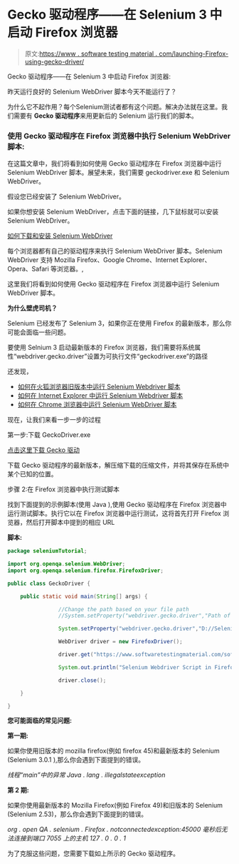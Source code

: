 # Gecko 驱动程序——在 Selenium 3 中启动 Firefox 浏览器

> 原文:[https://www . software testing material . com/launching-Firefox-using-gecko-driver/](https://www.softwaretestingmaterial.com/launching-firefox-using-gecko-driver/)

Gecko 驱动程序——在 Selenium 3 中启动 Firefox 浏览器:

昨天运行良好的 Selenium WebDriver 脚本今天不能运行了？

为什么它不起作用？每个Selenium测试者都有这个问题。解决办法就在这里。我们需要有 **Gecko 驱动程序**来用更新后的 Selenium 运行我们的脚本。

### 使用 Gecko 驱动程序在 Firefox 浏览器中执行 Selenium WebDriver 脚本:

在这篇文章中，我们将看到如何使用 Gecko 驱动程序在 Firefox 浏览器中运行 Selenium WebDriver 脚本。展望未来，我们需要 geckodriver.exe 和 Selenium WebDriver。

假设您已经安装了 Selenium WebDriver。

如果你想安装 Selenium WebDriver，点击下面的链接，几下鼠标就可以安装 Selenium WebDriver。

[如何下载和安装 Selenium WebDriver](https://www.softwaretestingmaterial.com/install-selenium-webdriver/)

每个浏览器都有自己的驱动程序来执行 Selenium WebDriver 脚本。Selenium WebDriver 支持 Mozilla Firefox、Google Chrome、Internet Explorer、Opera、Safari 等浏览器。,

这里我们将看到如何使用 Gecko 驱动程序在 Firefox 浏览器中运行 Selenium WebDriver 脚本。

**为什么壁虎司机？**

Selenium 已经发布了 Selenium 3，如果你正在使用 Firefox 的最新版本，那么你可能会面临一些问题。

要使用 Selnium 3 启动最新版本的 Firefox 浏览器，我们需要将系统属性“webdriver.gecko.driver”设置为可执行文件“geckodriver.exe”的路径

还发现，

*   [如何在火狐浏览器旧版本中运行 Selenium Webdriver 脚本](https://www.softwaretestingmaterial.com/first-selenium-webdriver-script/)
*   [如何在 Internet Explorer 中运行 Selenium Webdriver 脚本](https://www.softwaretestingmaterial.com/selenium-webdriver-script-in-internet-explorer-browser/)
*   [如何在 Chrome 浏览器中运行 Selenium WebDriver 脚本](https://www.softwaretestingmaterial.com/selenium-webdriver-script-in-chrome-browser/)

现在，让我们来看一步一步的过程

第一步:下载 GeckoDriver.exe

[点击这里下载 Gecko 驱动](https://github.com/mozilla/geckodriver/releases)

下载 Gecko 驱动程序的最新版本，解压缩下载的压缩文件，并将其保存在系统中某个已知的位置。

步骤 2:在 Firefox 浏览器中执行测试脚本

找到下面提到的示例脚本(使用 Java ),使用 Gecko 驱动程序在 Firefox 浏览器中运行测试脚本。执行它以在 Firefox 浏览器中运行测试，这将首先打开 Firefox 浏览器，然后打开脚本中提到的相应 URL

**脚本:**

```java
package seleniumTutorial;

import org.openqa.selenium.WebDriver;
import org.openqa.selenium.firefox.FirefoxDriver;

public class GeckoDriver {

	public static void main(String[] args) {

                //Change the path based on your file path
                //System.setProperty("webdriver.gecko.driver","Path of geckodriver.exe")

                System.setProperty("webdriver.gecko.driver","D://Selenium Training//Selenium Environment Files//geckodriver.exe"); 

                WebDriver driver = new FirefoxDriver();

                driver.get("https://www.softwaretestingmaterial.com/software-testing-interview-questions-free-ebook/");

                System.out.println("Selenium Webdriver Script in Firefox browser using Gecko Driver | Software Testing Material");

                driver.close();

	}

}
```

**您可能面临的常见问题:**

**第一期:**

如果你使用旧版本的 mozilla firefox(例如 firefox 45)和最新版本的 Selenium (Selenium 3.0.1 ),那么你会遇到下面提到的错误。

*线程“main”中的异常 Java . lang . illegalstateexception*

**第 2 期:**

如果你使用最新版本的 Mozilla Firefox(例如 Firefox 49)和旧版本的 Selenium (Selenium 2.53)，那么你会遇到下面提到的错误。

*org . open QA . selenium . Firefox . notconnectedexception:45000 毫秒后无法连接到端口 7055 上的主机 127 . 0 . 0 . 1*

为了克服这些问题，您需要下载如上所示的 Gecko 驱动程序。